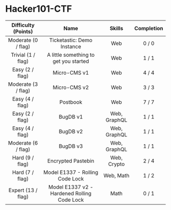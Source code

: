 # Hacker101-CTF
|Difficulty (Points)|Name|Skills|Completion|
|:---:|:---:|:---:|:---:|
|Moderate (0 / flag)|Ticketastic: Demo Instance|Web|0 / 0|
|Trivial (1 / flag)|A little something to get you started|Web|1 / 1|
|Easy (2 / flag)|Micro-CMS v1|Web|4 / 4|
|Moderate (3 / flag)|Micro-CMS v2|Web|3 / 3|
|Easy (4 / flag)|Postbook|Web|7 / 7|
|Easy (2 / flag)|BugDB v1|Web, GraphQL|1 / 1|
|Easy (4 / flag)|BugDB v2|Web, GraphQL|1 / 1|
|Moderate (6 / flag)|BugDB v3|Web, GraphQL|1 / 1|
|Hard (9 / flag)|Encrypted Pastebin|Web, Crypto|2 / 4|
|Hard (7 / flag)|Model E1337 - Rolling Code Lock|Web, Math|1 / 2|
|Expert (13 / flag)|Model E1337 v2 - Hardened Rolling Code Lock|Math|0 / 1|
